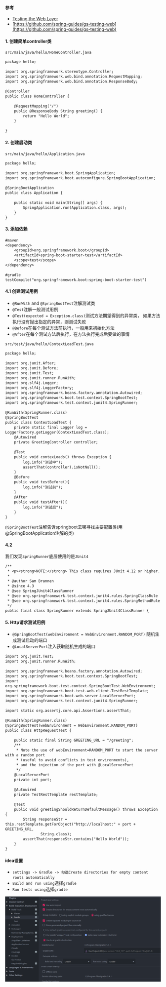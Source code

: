 #### 参考
- [Testing the Web Layer](https://spring.io/guides/gs/testing-web/)
- [https://github.com/spring-guides/gs-testing-web](https://github.com/spring-guides/gs-testing-web)

#### 1. 创建简单controller类
```
src/main/java/hello/HomeController.java
```
```
package hello;

import org.springframework.stereotype.Controller;
import org.springframework.web.bind.annotation.RequestMapping;
import org.springframework.web.bind.annotation.ResponseBody;

@Controller
public class HomeController {

    @RequestMapping("/")
    public @ResponseBody String greeting() {
        return "Hello World";
    }

}
```
#### 2. 创建启动类
```
src/main/java/hello/Application.java
```
```
package hello;

import org.springframework.boot.SpringApplication;
import org.springframework.boot.autoconfigure.SpringBootApplication;

@SpringBootApplication
public class Application {

    public static void main(String[] args) {
        SpringApplication.run(Application.class, args);
    }
}
```
#### 3. 添加依赖
```
#maven
<dependency>
    <groupId>org.springframework.boot</groupId>
    <artifactId>spring-boot-starter-test</artifactId>
    <scope>test</scope>
</dependency>

#gradle
testCompile("org.springframework.boot:spring-boot-starter-test")
```
#### 4.1 创建测试用例
- `@RunWith` and `@SpringBootTest`注解测试类
- `@Test`注解一般测试用例
- `@Test(expected = Exception.class)`测试方法期望得到的异常类，
如果方法执行没有抛出指定的异常，则测试失败
- `@Before`在每个测试方法前执行，一般用来初始化方法
- `@After`在每个测试方法后执行，在方法执行完成后要做的事情
```
src/test/java/hello/ContextLoadTest.java
```

```
package hello;

import org.junit.After;
import org.junit.Before;
import org.junit.Test;
import org.junit.runner.RunWith;
import org.slf4j.Logger;
import org.slf4j.LoggerFactory;
import org.springframework.beans.factory.annotation.Autowired;
import org.springframework.boot.test.context.SpringBootTest;
import org.springframework.test.context.junit4.SpringRunner;

@RunWith(SpringRunner.class)
@SpringBootTest
public class ContextLoadTest {
    private static final Logger log = LoggerFactory.getLogger(ContextLoadTest.class);
    @Autowired
    private GreetingController controller;

    @Test
    public void contexLoads() throws Exception {
        log.info("测试中");
        assertThat(controller).isNotNull();
    }
    @Before
    public void testBefore(){
        log.info("测试前");
    }
    @After
    public void testAfter(){
        log.info("测试后");
    }
}
```
`@SpringBootTest`注解告诉springboot去哪寻找主要配置类(用@SpringBootApplication注解的类)
#### 4.2
我们发现`SpringRunner`底层使用的是`JUnit4`
```
/**
 * <p><strong>NOTE:</strong> This class requires JUnit 4.12 or higher.
 *
 * @author Sam Brannen
 * @since 4.3
 * @see SpringJUnit4ClassRunner
 * @see org.springframework.test.context.junit4.rules.SpringClassRule
 * @see org.springframework.test.context.junit4.rules.SpringMethodRule
 */
public final class SpringRunner extends SpringJUnit4ClassRunner {
```
#### 5. Http请求测试用例
- `@SpringBootTest(webEnvironment = WebEnvironment.RANDOM_PORT)`
随机生成测试启动的端口
- `@LocalServerPort`注入获取随机生成的端口
```
import org.junit.Test;
import org.junit.runner.RunWith;

import org.springframework.beans.factory.annotation.Autowired;
import org.springframework.boot.test.context.SpringBootTest;
import org.springframework.boot.test.context.SpringBootTest.WebEnvironment;
import org.springframework.boot.test.web.client.TestRestTemplate;
import org.springframework.boot.web.server.LocalServerPort;
import org.springframework.test.context.junit4.SpringRunner;

import static org.assertj.core.api.Assertions.assertThat;

@RunWith(SpringRunner.class)
@SpringBootTest(webEnvironment = WebEnvironment.RANDOM_PORT)
public class HttpRequestTest {

    public static final String GREETING_URL = "/greeting";
    /**
     * Note the use of webEnvironment=RANDOM_PORT to start the server with a random port
     * (useful to avoid conflicts in test environments),
     * and the injection of the port with @LocalServerPort
     */
    @LocalServerPort
    private int port;

    @Autowired
    private TestRestTemplate restTemplate;
    
    @Test
    public void greetingShouldReturnDefaultMessage() throws Exception {
        String responseStr = this.restTemplate.getForObject("http://localhost:" + port + GREETING_URL,
                String.class);
        assertThat(responseStr.contains("Hello World"));
    }
}
```
#### idea设置
- `settings -> Gradle -> 勾选Create directories for empty content roots automatically`
- `Build and run using`选择`gradle`
- `Run tests using`选择`gradle`

![gradle_test](./img/gradle/gradle_test.png)
